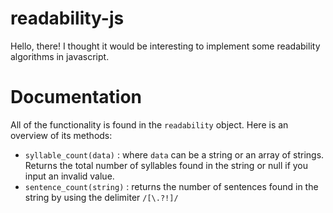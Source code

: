 readability-js
==============

Hello, there! I thought it would be interesting to implement some readability algorithms in javascript.


Documentation
==============

All of the functionality is found in the `readability` object. Here is an overview of its methods:

- `syllable_count(data)` : where `data` can be a string or an array of strings. Returns the total number of syllables found in the string or null if you input an invalid value.
- `sentence_count(string)` : returns the number of sentences found in the string by using the delimiter `/[\.?!]/`